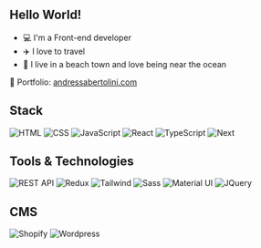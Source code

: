 ## Hello World! 
- 💻 I'm a Front-end developer 
- ✈️ I love to travel
- 🌊 I live in a beach town and love being near the ocean

🔗 Portfolio: [andressabertolini.com](https://andressabertolini.com)

## Stack
![HTML](https://img.shields.io/badge/-HTML-E54C21?logo=html5&logoColor=white&style=flat)
![CSS](https://img.shields.io/badge/-CSS-264de4?logo=css3&logoColor=white&style=flat)
![JavaScript](https://img.shields.io/badge/-JavaScript-bfae15?logo=javascript&logoColor=white&style=flat)
![React](https://img.shields.io/badge/-React-00ccff?logo=react&logoColor=white&style=flat)
![TypeScript](https://img.shields.io/badge/-TypeScript-3178C6?logo=typescript&logoColor=white&style=flat)
![Next](https://img.shields.io/badge/-Next-232323?logo=next.js&logoColor=white&style=flat)

## Tools & Technologies
![REST API](https://img.shields.io/badge/-REST%20API-4a4848?logo=react&logoColor=white&style=flat)
![Redux](https://img.shields.io/badge/-Redux-7952bf?logo=redux&logoColor=white&style=flat)
![Tailwind](https://img.shields.io/badge/-Tailwind-49acb4?logo=tailwindcss&logoColor=white&style=flat)
![Sass](https://img.shields.io/badge/-Sass-cd6699?logo=sass&logoColor=white&style=flat)
![Material UI](https://img.shields.io/badge/-MaterialUI-006bd6?logo=mui&logoColor=white&style=flat)
![JQuery](https://img.shields.io/badge/-JQuery-0769ad?logo=jquery&logoColor=white&style=flat)

## CMS
![Shopify](https://img.shields.io/badge/-Shopify-5e8d3e?logo=shopify&logoColor=white&style=flat)
![Wordpress](https://img.shields.io/badge/-Wordpress-075b7f?logo=wordpress&logoColor=white&style=flat)
